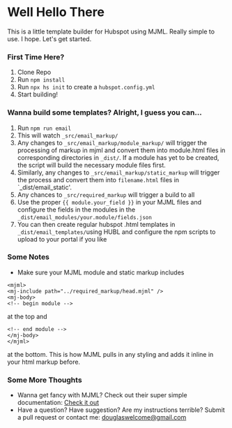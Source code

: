 # Well Hello There

This is a little template builder for Hubspot using MJML. Really simple to use. I hope. Let's get started.

### First Time Here?
1. Clone Repo
2. Run `npm install`
3. Run `npx hs init` to create a `hubspot.config.yml`
4. Start building!

### Wanna build some templates? Alright, I guess you can...

1. Run `npm run email`
2. This will watch `_src/email_markup/`
3. Any changes to `_src/email_markup/module_markup/` will trigger the processing of markup in mjml and convert them into module.html files in corresponding directories in `_dist/`. If a module has yet to be created, the script will build the necessary module files first.
4. Similarly, any changes to `_src/email_markup/static_markup` will trigger the process and convert them into `filename.html` files in `_dist/email_static'.
5. Any chances to `_src/required_markup` will trigger a build to all 
6. Use the proper `{{ module.your_field }}` in your MJML files and configure the fields in the modules in the `_dist/email_modules/your.module/fields.json`
7. You can then create regular hubspot .html templates in `_dist/email_templates/`using HUBL and configure the npm scripts to upload to your portal if you like

### Some Notes
* Make sure your MJML module and static markup includes 
```
<mjml>
<mj-include path="../required_markup/head.mjml" />
<mj-body>
<!-- begin module -->
```

at the top and 

```
<!-- end module -->
</mj-body>
</mjml>
```

at the bottom. This is how MJML pulls in any styling and adds it inline in your html markup before.



### Some More Thoughts

* Wanna get fancy with MJML? Check out their super simple documentation: [Check it out](https://mjml.io/documentation/) 
* Have a question? Have suggestion? Are my instructions terrible? Submit a pull request or contact me: douglaswelcome@gmail.com